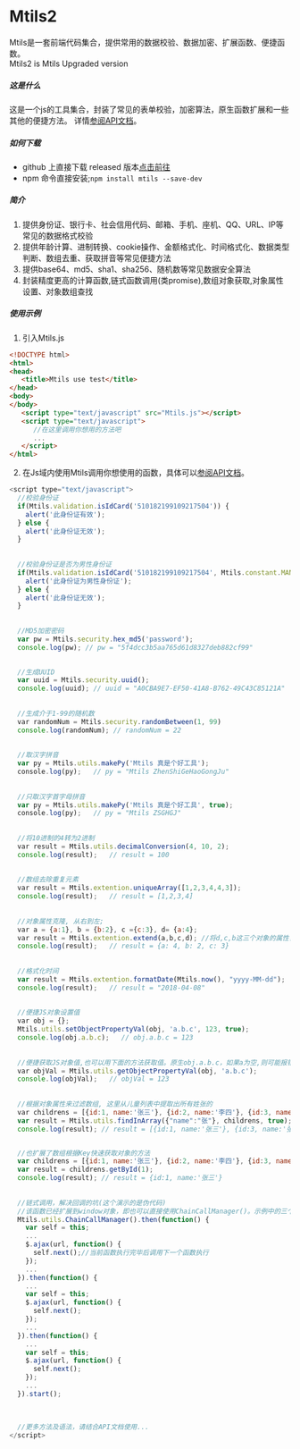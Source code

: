 # Mtils2
Mtils是一套前端代码集合，提供常用的数据校验、数据加密、扩展函数、便捷函数。  <br />
Mtils2 is Mtils Upgraded version



##### 这是什么
这是一个js的工具集合，封装了常见的表单校验，加密算法，原生函数扩展和一些其他的便捷方法。
详情[参阅API文档](https://misterchangray.github.io/Mtils2/)。


##### 如何下载
- github 上直接下载 released 版本[点击前往](https://github.com/MisterChangRay/Mtils2/releases)
- npm 命令直接安装;`npm install mtils --save-dev`


##### 简介
1. 提供身份证、银行卡、社会信用代码、邮箱、手机、座机、QQ、URL、IP等常见的数据格式校验
2. 提供年龄计算、进制转换、cookie操作、金额格式化、时间格式化、数据类型判断、数组去重、获取拼音等常见便捷方法
3. 提供base64、md5、sha1、sha256、随机数等常见数据安全算法
4. 封装精度更高的计算函数,链式函数调用(类promise),数组对象获取,对象属性设置、对象数组查找


##### 使用示例
1. 引入Mtils.js

```html
<!DOCTYPE html>
<html>
<head>
   <title>Mtils use test</title>
</head>
<body>
</body>
   <script type="text/javascript" src="Mtils.js"></script>
   <script type="text/javascript">
      //在这里调用你想用的方法吧
      ...
   </script>
</html>
```

2. 在Js域内使用Mtils调用你想使用的函数，具体可以[参阅API文档](https://misterchangray.github.io/Mtils2/)。
```js
<script type="text/javascript">
  //校验身份证
  if(Mtils.validation.isIdCard('510182199109217504')) {
    alert('此身份证有效');  
  } else {
    alert('此身份证无效');
  }
  
  
  //校验身份证是否为男性身份证
  if(Mtils.validation.isIdCard('510182199109217504', Mtils.constant.MAN)) {
    alert('此身份证为男性身份证');  
  } else {
    alert('此身份证无效');
  }
  
  
  //MD5加密密码
  var pw = Mtils.security.hex_md5('password');
  console.log(pw); // pw = "5f4dcc3b5aa765d61d8327deb882cf99"
  

  //生成UUID
  var uuid = Mtils.security.uuid();
  console.log(uuid); // uuid = "A0CBA9E7-EF50-41A8-B762-49C43C85121A"
  
  
  //生成介于1-99的随机数
  var randomNum = Mtils.security.randomBetween(1, 99)
  console.log(randomNum); // randomNum = 22
  
  
  //取汉字拼音
  var py = Mtils.utils.makePy('Mtils 真是个好工具');
  console.log(py);   // py = "Mtils ZhenShiGeHaoGongJu"
  
  
  //只取汉字首字母拼音
  var py = Mtils.utils.makePy('Mtils 真是个好工具', true);
  console.log(py);   // py = "Mtils ZSGHGJ"
  
  
  //将10进制的4转为2进制
  var result = Mtils.utils.decimalConversion(4, 10, 2);
  console.log(result);   // result = 100
  
  
  //数组去除重复元素
  var result = Mtils.extention.uniqueArray([1,2,3,4,4,3]);
  console.log(result);   // result = [1,2,3,4]
  
  
  //对象属性克隆, 从右到左;
  var a = {a:1}, b = {b:2}, c ={c:3}, d= {a:4};
  var result = Mtils.extention.extend(a,b,c,d); //将d,c,b这三个对象的属性复制到a对象中
  console.log(result);   // result = {a: 4, b: 2, c: 3}
  
  
  //格式化时间
  var result = Mtils.extention.formatDate(Mtils.now(), "yyyy-MM-dd");
  console.log(result);   // result = "2018-04-08"
  
  
  //便捷JS对象设置值
  var obj = {}; 
  Mtils.utils.setObjectPropertyVal(obj, 'a.b.c', 123, true);
  console.log(obj.a.b.c);   // obj.a.b.c = 123
  
  
  //便捷获取JS对象值,也可以用下面的方法获取值。原生obj.a.b.c，如果a为空,则可能报错，而获取方法不会报错且可以设置默认值
  var objVal = Mtils.utils.getObjectPropertyVal(obj, 'a.b.c');
  console.log(objVal);   // objVal = 123
  
  
  //根据对象属性来过滤数组, 这里从儿童列表中提取出所有姓张的
  var childrens = [{id:1, name:'张三'}, {id:2, name:'李四'}, {id:3, name:'张国立'}, {id:4, name:'赵武'}];
  var result = Mtils.utils.findInArray({"name":"张"}, childrens, true);
  console.log(result); // result = [{id:1, name:'张三'}, {id:3, name:'张国立'}]


  //也扩展了数组根据Key快速获取对象的方法
  var childrens = [{id:1, name:'张三'}, {id:2, name:'李四'}, {id:3, name:'张国立'}, {id:4, name:'赵武'}];
  var result = childrens.getById(1);
  console.log(result); // result = {id:1, name:'张三'}
  
  
  //链式调用，解决回调的坑(这个演示的是伪代码)
  //该函数已经扩展到window对象，即也可以直接使用ChainCallManager()。示例中的三个ajax将会依次执行。
  Mtils.utils.ChainCallManager().then(function() {
    var self = this;
    ...
    $.ajax(url, function() {
      self.next();//当前函数执行完毕后调用下一个函数执行
    });
    ...
  }).then(function() {
    ...
    var self = this;
    $.ajax(url, function() {
      self.next();
    });
    ...
  }).then(function() {
    ...
    var self = this;
    $.ajax(url, function() {
      self.next();
    });
    ...
  }).start(); 
  
  
 
  //更多方法及语法，请结合API文档使用...
</script>

```

